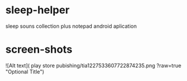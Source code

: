 # sleep-helper
sleep souns collection plus notepad android aplication

# screen-shots

![Alt text]( play store pubishing/tia1227533607722874235.png ?raw=true "Optional Title")
